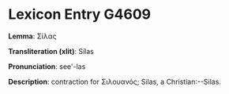 # Lexicon Entry G4609

**Lemma**: Σίλας

**Transliteration (xlit)**: Sílas

**Pronunciation**: see'-las

**Description**:
contraction for Σιλουανός; Silas, a Christian:--Silas.
